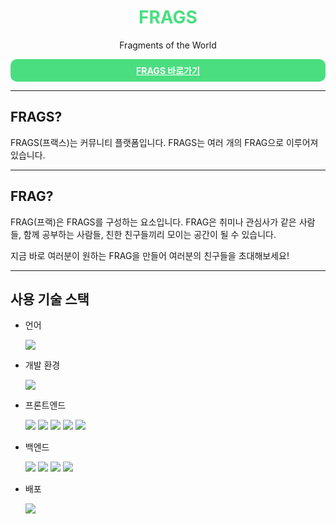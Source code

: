 <h1 style="color: rgb(74 222 128); text-align: center">FRAGS</h1>
<div style="text-align: center">Fragments of the World</div>

<a href="https://frags.site" style="display:block; padding: 8px; background-color: rgb(74 222 128); border-radius: 10px; text-align: center; font-weight: 700; color: #ffffff">FRAGS 바로가기</a>

- - -

<h2 className="text-2xl font-bold text-green-400">FRAGS?</h2>
<p>
FRAGS(프랙스)는 커뮤니티 플랫폼입니다. FRAGS는 여러 개의 FRAG으로
이루어져 있습니다.
</p>

- - -

<h2>FRAG?</h2>
<p>
FRAG(프랙)은 FRAGS를 구성하는 요소입니다. FRAG은 취미나 관심사가
같은 사람들, 함께 공부하는 사람들, 친한 친구들끼리 모이는 공간이 될
수 있습니다.
</p>
<p>
지금 바로 여러분이 원하는 FRAG을 만들어 여러분의 친구들을
초대해보세요!
</p>

- - -

<h2>사용 기술 스택</h2>

- 언어

  <img src="https://img.shields.io/badge/typescript-3178C6?style=for-the-badge&logo=typescript&logoColor=white" />

- 개발 환경

  <img src="https://img.shields.io/badge/webstorm-000000?style=for-the-badge&logo=webstorm&logoColor=white" />

- 프론트엔드

  <img src="https://img.shields.io/badge/react.js-61DAFB?style=for-the-badge&logo=react&logoColor=black"/>
  <img src="https://img.shields.io/badge/next.js-000000?style=for-the-badge&logo=nextdotjs&logoColor=white" />
  <img src="https://img.shields.io/badge/tailwindcss-06B6D4?style=for-the-badge&logo=tailwindcss&logoColor=white"/>
  <img src="https://img.shields.io/badge/reacthookform-EC5990?style=for-the-badge&logo=reacthookform&logoColor=white"/>
  <img src="https://img.shields.io/badge/zustand-997E61?style=for-the-badge"/>

- 백엔드

  <img src="https://img.shields.io/badge/next.js-000000?style=for-the-badge&logo=nextdotjs&logoColor=white" />
  <img src="https://img.shields.io/badge/postgresql-4169E1?style=for-the-badge&logo=postgresql&logoColor=white"/>
  <img src="https://img.shields.io/badge/prisma-2D3748?style=for-the-badge&logo=prisma&logoColor=white"/>
  <img src="https://img.shields.io/badge/zod-3E67B1?style=for-the-badge&logo=zod&logoColor=white"/>


- 배포

  <img src="https://img.shields.io/badge/vercel-000000?style=for-the-badge&logo=vercel&logoColor=white"/>


